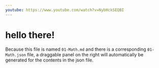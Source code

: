 ```yaml
---
youtube: https://www.youtube.com/watch?v=NybHckSEQBI
---
```


# hello there!
Because this file is named `01-Math.md` and there is a corresponding `01-Math.json` file, a draggable panel on the right will automatically be generated for the contents in the json file.